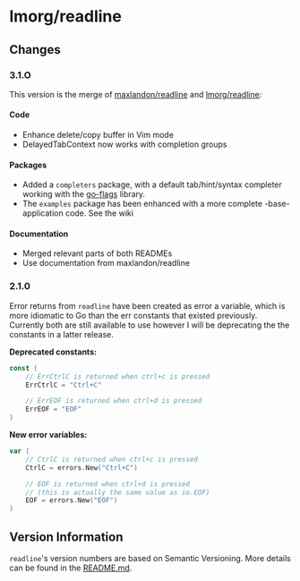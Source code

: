 # lmorg/readline

## Changes

### 3.1.O

This version is the merge of [maxlandon/readline](https://github.com/maxlandon/readline) 
and [lmorg/readline](https://github.com/lmorg/readline):

#### Code
- Enhance delete/copy buffer in Vim mode
- DelayedTabContext now works with completion groups

#### Packages
- Added a `completers` package, with a default tab/hint/syntax completer working with 
 the [go-flags](https://github.com/jessevdk/go-flags) library.
- The `examples` package has been enhanced with a more complete -base- application code. See the wiki

#### Documentation 
- Merged relevant parts of both READMEs
- Use documentation from maxlandon/readline


### 2.1.0

Error returns from `readline` have been created as error a variable, which is
more idiomatic to Go than the err constants that existed previously. Currently
both are still available to use however I will be deprecating the the constants
in a latter release.

**Deprecated constants:**
```go
const (
	// ErrCtrlC is returned when ctrl+c is pressed
	ErrCtrlC = "Ctrl+C"

	// ErrEOF is returned when ctrl+d is pressed
	ErrEOF = "EOF"
)
```

**New error variables:**
```go
var (
	// CtrlC is returned when ctrl+c is pressed
	CtrlC = errors.New("Ctrl+C")

	// EOF is returned when ctrl+d is pressed
	// (this is actually the same value as io.EOF)
	EOF = errors.New("EOF")
)
```

## Version Information

`readline`'s version numbers are based on Semantic Versioning. More details can
be found in the [README.md](README.md#version-information).
